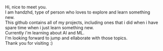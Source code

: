 Hi, nice to meet you. <br/>
I am handzhd, type of person who loves to explore and learn something new. <br/>
This github contains all of my projects, including ones that i did when i have spare time when i just learn something new.<br/>
Currently i'm learning about AI and ML. <br/>
I'm looking forward to jump and ellaborate with those topics.<br/>
Thank you for visiting :)
